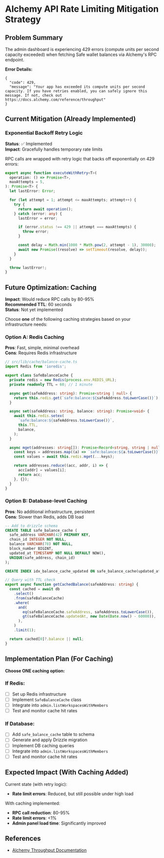 # Alchemy API Rate Limiting Mitigation Strategy

## Problem Summary

The admin dashboard is experiencing 429 errors (compute units per second capacity exceeded) when fetching Safe wallet balances via Alchemy's RPC endpoint.

**Error Details:**

```
{
  "code": 429,
  "message": "Your app has exceeded its compute units per second capacity. If you have retries enabled, you can safely ignore this message. If not, check out https://docs.alchemy.com/reference/throughput"
}
```

## Current Mitigation (Already Implemented)

### Exponential Backoff Retry Logic

**Status**: ✅ Implemented  
**Impact**: Gracefully handles temporary rate limits

RPC calls are wrapped with retry logic that backs off exponentially on 429 errors:

```typescript
export async function executeWithRetry<T>(
  operation: () => Promise<T>,
  maxAttempts = 5,
): Promise<T> {
  let lastError: Error;

  for (let attempt = 1; attempt <= maxAttempts; attempt++) {
    try {
      return await operation();
    } catch (error: any) {
      lastError = error;

      if (error.status !== 429 || attempt === maxAttempts) {
        throw error;
      }

      const delay = Math.min(1000 * Math.pow(2, attempt - 1), 30000);
      await new Promise((resolve) => setTimeout(resolve, delay));
    }
  }

  throw lastError!;
}
```

## Future Optimization: Caching

**Impact**: Would reduce RPC calls by 80-95%  
**Recommended TTL**: 60 seconds  
**Status**: Not yet implemented

Choose **one** of the following caching strategies based on your infrastructure needs:

### Option A: Redis Caching

**Pros**: Fast, simple, minimal overhead  
**Cons**: Requires Redis infrastructure

```typescript
// src/lib/cache/balance-cache.ts
import Redis from 'ioredis';

export class SafeBalanceCache {
  private redis = new Redis(process.env.REDIS_URL);
  private readonly TTL = 60; // 1 minute

  async get(safeAddress: string): Promise<string | null> {
    return this.redis.get(`safe:balance:${safeAddress.toLowerCase()}`);
  }

  async set(safeAddress: string, balance: string): Promise<void> {
    await this.redis.setex(
      `safe:balance:${safeAddress.toLowerCase()}`,
      this.TTL,
      balance,
    );
  }

  async mget(addresses: string[]): Promise<Record<string, string | null>> {
    const keys = addresses.map((a) => `safe:balance:${a.toLowerCase()}`);
    const values = await this.redis.mget(...keys);

    return addresses.reduce((acc, addr, i) => {
      acc[addr] = values[i];
      return acc;
    }, {});
  }
}
```

### Option B: Database-level Caching

**Pros**: No additional infrastructure, persistent  
**Cons**: Slower than Redis, adds DB load

```sql
-- Add to drizzle schema
CREATE TABLE safe_balance_cache (
  safe_address VARCHAR(42) PRIMARY KEY,
  chain_id INTEGER NOT NULL,
  balance VARCHAR(78) NOT NULL,
  block_number BIGINT,
  updated_at TIMESTAMP NOT NULL DEFAULT NOW(),
  UNIQUE(safe_address, chain_id)
);

CREATE INDEX idx_balance_cache_updated ON safe_balance_cache(updated_at);
```

```typescript
// Query with TTL check
export async function getCachedBalance(safeAddress: string) {
  const cached = await db
    .select()
    .from(safeBalanceCache)
    .where(
      and(
        eq(safeBalanceCache.safeAddress, safeAddress.toLowerCase()),
        gt(safeBalanceCache.updatedAt, new Date(Date.now() - 60000)),
      ),
    )
    .limit(1);

  return cached[0]?.balance || null;
}
```

## Implementation Plan (For Caching)

**Choose ONE caching option:**

### If Redis:

- [ ] Set up Redis infrastructure
- [ ] Implement `SafeBalanceCache` class
- [ ] Integrate into `admin.listWorkspacesWithMembers`
- [ ] Test and monitor cache hit rates

### If Database:

- [ ] Add `safe_balance_cache` table to schema
- [ ] Generate and apply Drizzle migration
- [ ] Implement DB caching queries
- [ ] Integrate into `admin.listWorkspacesWithMembers`
- [ ] Test and monitor cache hit rates

## Expected Impact (With Caching Added)

Current state (with retry logic):

- **Rate limit errors**: Reduced, but still possible under high load

With caching implemented:

- **RPC call reduction**: 80-95%
- **Rate limit errors**: <1%
- **Admin panel load time**: Significantly improved

## References

- [Alchemy Throughput Documentation](https://docs.alchemy.com/reference/throughput)
